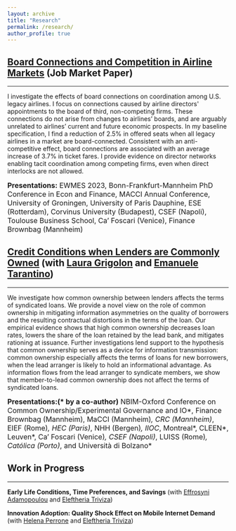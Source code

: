 ```yaml
---
layout: archive
title: "Research"
permalink: /research/
author_profile: true
---
```


## [Board Connections and Competition in Airline Markets](/files/JMP.pdf) (Job Market Paper)

---------

<p class="text-justify">I investigate the effects of board connections on coordination among U.S. legacy airlines. I focus on connections caused by airline directors' appointments to the board of third, non-competing firms. These connections do not arise from changes to airlines’ boards, and are arguably unrelated to airlines’ current and future economic prospects. In my baseline specification, I find a reduction of 2.5% in offered seats when all legacy airlines in a market are board-connected. Consistent with an anti-competitive effect, board connections are associated with an average increase of 3.7% in ticket fares. I provide evidence on director networks enabling tacit coordination among competing firms, even when direct interlocks are not allowed. </p>

<font size="-0.5"><b>Presentations:</b> EWMES 2023, Bonn-Frankfurt-Mannheim PhD Conference in Econ and Finance, MACCI Annual Conference, University of Groningen, University of Paris Dauphine, ESE (Rotterdam), Corvinus University (Budapest), CSEF (Napoli), Toulouse Business School, Ca’ Foscari (Venice), Finance Brownbag (Mannheim) </font>

## [Credit Conditions when Lenders are Commonly Owned](/files/ColomboGrigolonTarantino_CreditConditionsWhenLendersAreCommonlyOwned.pdf) (with [Laura Grigolon](https://sites.google.com/site/lauragrig/home) and [Emanuele Tarantino](https://sites.google.com/site/etarantino/))

---------

<p class="text-justify">We investigate how common ownership between lenders affects the terms of syndicated loans. We provide a novel view on the role of common ownership in mitigating information asymmetries on the quality of borrowers and the resulting contractual distortions in the terms of the loan. Our empirical evidence shows that high common ownership decreases loan rates, lowers the share of the loan retained by the lead bank, and mitigates rationing at issuance. Further investigations lend support to the hypothesis that common ownership serves as a device for information transmission: common ownership especially affects the terms of loans for new borrowers, when the lead arranger is likely to hold an informational advantage. As information flows from the lead arranger to syndicate members, we show that member-to-lead common ownership does not affect the terms of syndicated loans.</p>

<font size="-0.5"><b>Presentations:(* by a co-author)</b> NBIM-Oxford Conference on Common Ownership/Experimental Governance and IO*, Finance Brownbag (Mannheim), MaCCI (Mannheim)*, CRC (Mannheim)*, EIEF (Rome)*, HEC (Paris)*, NHH (Bergen)*, IIOC*, Montreal*, CLEEN*, Leuven*, Ca’ Foscari (Venice)*, CSEF (Napoli)*, LUISS (Rome)*, Católica (Porto)*, and Università di Bolzano* </font>

## Work in Progress
---------

**Early Life Conditions, Time Preferences, and Savings** (with [Effrosyni Adamopoulou](https://sites.google.com/site/efiadamopoulou/home) and [Eleftheria Triviza](https://sites.google.com/site/eleftheriatrivizaecon/home))

**Innovation Adoption: Quality Shock Effect on Mobile Internet Demand** (with [Helena Perrone](https://sites.google.com/site/helenaperrone2/) and [Eleftheria Triviza](https://sites.google.com/site/eleftheriatrivizaecon/home))
